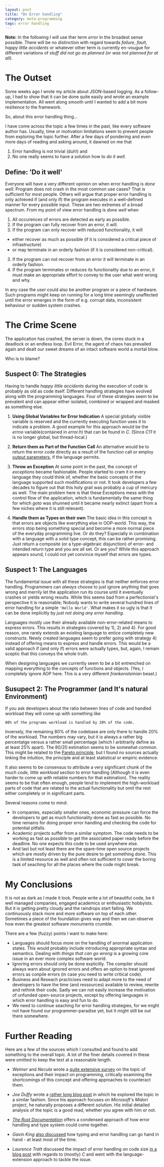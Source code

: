 ```yaml
---
layout: post
title: "On Error handling"
category: meta-programming
tags: error handling
---
```


**Note:** In the following I will use ther term *error* in the broadest sense possible.
There will be no distinction with regard towards *failure*, *fault*, *happy little accidents* or whatever other term is currently en-vougue for different variations of *stuff did not go as planned (or was not planned for at all)*.

# The Outset

Some weeks ago I wrote my article about JSON-based logging.
As a follow-up, I had to show that it can be done quite easily and wrote an example implementation.
All went along smooth until I wanted to add a bit more resilience to the framework.

So, about this error handling thing…

I have come across the topic a few times in the past, like every software author has.
Usually, time or motivation limitations seem to prevent people from exploring the topic further.
After a few days of pondering and even more days of reading and asking around, it dawned on me that

1. Error handling is not trivial (duh!) and
2. No one really seems to have a solution how to *do it well*.

## Define: 'Do it well'

Everyone will have a very different opinion on when error handling is *done well*.
Program does not crash in the most common use cases? That is sufficient for most people.
Others will argue that proper error handling is only achieved if (and only if) the program executes in a well-defined manner for every possible input.
These are two extremes of a broad spectrum.
From my point of view error handling is *done well* when

1. All occurences of errors are detected as early as possible.
2. If the program can fully recover from an error, it will.
3. If the program can only recover with reduced functionality, it will
  * either recover as much as possible (if it is considered a critical piece of infrastructure)
  * or may terminate in an orderly fashion (if it is considered non-critical).
3. If the program can not recover from an error it will terminate in an orderly fashion.
4. If the program terminates or reduces its functionality due to an error,
it must make an appropriate effort to convey to the user what went wrong and why.

In any case the *user* could also be another program or a piece of hardware.
Such programs might keep on running for a long time seemingly unaffected until the error emerges in the form of e.g. corrupt data, inconsistent behaviour or sudden system crashes.

# The Crime Scene

The application has crashed, the server is down, the cores stuck in a deadlock or an endless loop.
Evil Error, the agent of chaos has prevailed again and dealt our sweet dreams of an intact software world a mortal blow.

Who is to blame?

## Suspect 0: The Strategies

Having to handle *happy little accidents* during the execution of code is probably as old as code itself.
Different handling strategies have evolved along with the programming languages.
Four of these strategies seem to be prevalent and can appear either isolated, combined or wrapped and masked as something else.

1. **Using Global Variables for Error Indication**
A special globally visible variable is reserved and the currently executing function uses it to indicate a problem.
A good example for this approach would be the *errno* variable(contained in *error.h*) that can be found in *C*. (Since *C11* it is no longer global, but thread-local.)

2. **Return them as Part of the Function Call**
An alternative would be to return the error code directly as a result of the function call or employ [output parameters](https://en.wikipedia.org/wiki/Parameter_(computer_programming)#Output_parameter), if the language permits.

3. **Throw an Exception**
At some point in the past, the concept of *exceptions* became fashionable.
People started to cram it in every language they could think of, whether the basic concepts of the language supported such modifications or not.
It took developers a few decades to figure out that this holy grail was probably a cup of mercury as well.
The main problem here is that these Exceptions mess with the control flow of the application, which is fundamentally the same thing for which *goto* was shunned until it became nearly extinct (apart from a few niches where it is still relevant).

4. **Handle them as Types on their own**
The basic idea in this concept is that errors are objects like everything else in OOP-world.
This way, the errors stop being something special and become a more normal piece of the everyday programming live. Or do they?
Especially in combination with a language with a solid type concept, this can be rather promising.
Just return a composite (or a type-algebraic disjunction) of error- and intended return type and you are all set. Or are you?
While this approach appears sound, I could not yet convince myself that errors *are* types.

## Suspect 1: The Languages

The fundamental issue with all these strategies is that neither enforces error handling.
Programmers can *always* choose to just ignore anything that goes wrong and merrily let the application run its course until it eventually crashes or yields wrong results.
While this seems bad from a perfectionist's perspective it is reasonable;
Nobody wants to write several hundred lines of error handling for a simple `'Hello World'`.
What makes it so ugly is that it can be done implicitly by *just not doing any error handling*.

Languages mostly use their already available non-error-related means to express errors.
This results in strategies covered by 1), 2) and 4).
For good reason, one rarely extends an existing language to entice completely new constructs.
Newly created languages seem to prefer going with strategy 4) instead of offering means to express and handle errors.
This would be a valid approach if (and only if) errors were actually types, but, again, I remain sceptic that this conveys the whole truth.

When designing languages we currently seem to be a bit entrenched on mapping everything to the concepts of functions and objects. (Yes, I completely ignore AOP here. This is a very different *frankensteinian* beast.)

## Susupect 2: The Programmer (and It's natural Environment)

If you ask developers about the ratio between lines of code and handled workload they will come up with something like

`80% of the programs workload is handled by 20% of the code.`

Inversely, the remaining 80% of the codebase are only there to handle 20% of the workload.
The numbers may vary, but it is always a rather big percentatge versus a rather small percentage (which I arbitrarily define as at least 25% apart).
The 80/20 estimation seems to be somewhat common.
This might be related to the [Pareto principle](https://en.wikipedia.org/wiki/Pareto_principle), but I found no sources actually linking the intuition, the principle and at least statistical or empiric evidence.

It also seems to be consensus to attribute a very significant chunk of the *much code, little workload* section to error handling (Although it is even harder to come up with reliable numbers for that estimation).
The reality seems to be that often enough, people tend to implement the high-workload parts of code that are related to the actual functionality but omit the rest either completely or in significant parts.

Several reasons come to mind:
* In companies, especially smaller ones, economic pressure can force the developers to get as much functionality done as fast as possible.
No time remains for doing proper error handling and checking the code for potential pitfalls.
* Academic projects suffer from a similar symptom. The code needs to be working as fast as possible to get the associated paper ready before the deadline. No one expects this code to be used anywhere else.
* And last but not least there are the spare-time open source projects which are mostly driven by the pure desire to get something done. This is a limited resource as well and often not sufficient to cover the boring task of seaching for all the places where the code might break.

# My Conclusions

It is not as dark as I made it look.
People write a lot of beautiful code, be it well managed companies, engaged academics or enthusiastic hobbyists.
But it is getting pretty cloudy and the raindrops start falling.
We continuously stack more and more software on top of each other.
Sometimes a piece of the foundation gives way and then we can observe how even the greatest software monuments crumble.

There are a few (fuzzy) points I want to make here:

* Languages should focus more on the handling of anormal application states. This would probably include introducing appropriate syntax and semantics. Dealing with *things that can go wrong* is a growing core issue in an ever more complex software world.
* Ignoring errors should only be done explicitly. The compiler should always warn about ignored errors and offers an option to treat ignored errors as conpile errors (in case you need to write critical code).
* Business and Reseach practicises need to adapt more to the need of developers to have the time (and ressources) available to review, rewrite and rethink their code. Sadly we can not easily increase the motivation of unfunded open-source projects, except by offering languages in which error handling is easy and fun to do.
* We need to continue seaching for error handling strategies, for we might not have found our programmer-paradise yet, but it might still be out there somewhere.

# Further Reading

Here are a few of the sources which I consulted and found to add something to the overall topic.
A lot of the finer details covered in these were omitted to keep the text at a reasonable length.

* *Weimer* and *Necula* wrote a [quite extensive survey](http://web.eecs.umich.edu/~weimerw/p/weimer-toplas2008.pdf) on the topic of exceptions and their impact on programming, critically examining the shortcomings of this concept and offering approaches to counteract them.

* *Joe Duffy* wrote a [rather long blog post](http://joeduffyblog.com/2016/02/07/the-error-model/) in which he explored the topic in a similar fashion.
Since his approach focuses on *Microsoft*'s *Midori* project, he naturally proposes a different solution.
His initial detailed analysis of the topic is a good read, whether you agree with him or not.

* [*The Rust Documentation*](https://doc.rust-lang.org/1.12.0/book/error-handling.html) offers a condensed approach of how error handling and type system could come together.

* *Gavin King* [also discussed](https://ceylon-lang.org/blog/2015/12/14/failure/) how typing and error handling can go hand in hand - at least most of the time.

* *Laurence Tratt* discussed the impact of error handling on code size [in a blog post](http://tratt.net/laurie/blog/entries/a_proposal_for_error_handling.html) with regards to (mostly) *C* and went with the language-extension approach to tackle the issue.

